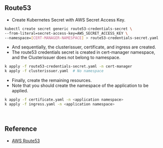 ## Route53

- Create Kubernetes Secret with AWS Secret Access Key.

```bash
kubectl create secret generic route53-credentials-secret \
--from-literal=secret-access-key=AWS_SECRET_ACCESS_KEY \
--namespace=[CERT-MANAGER-NAMESPACE] > route53-credentials-secret.yaml
```

- And sequentially, the clusterissuer, certificate, and ingress are created.
- The route53 credentials secret is created in cert-manager namespace, and the Clusterissuer does not belong to namespace.

```bash
k apply -f route53-credentials-secret.yaml -n cert-manager
k apply -f clusterissuer.yaml  # No namespace
```

- Finally, create the remaining resources.
- Note that you should create the namespace of the application to be applied.

```bash
k apply -f certificate.yaml -n <application namespace>
k apply -f ingress.yaml -n <application namespace>
```

<br/>

## Reference
- [AWS Route53](https://cert-manager.io/docs/configuration/acme/dns01/route53/)